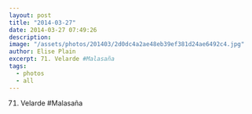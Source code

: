 ```yaml
---
layout: post
title: "2014-03-27"
date: 2014-03-27 07:49:26
description: 
image: "/assets/photos/201403/2d0dc4a2ae48eb39ef381d24ae6492c4.jpg"
author: Elise Plain
excerpt: 71. Velarde #Malasaña
tags: 
  - photos
  - all
---
```


71. Velarde #Malasaña
<p></p>
